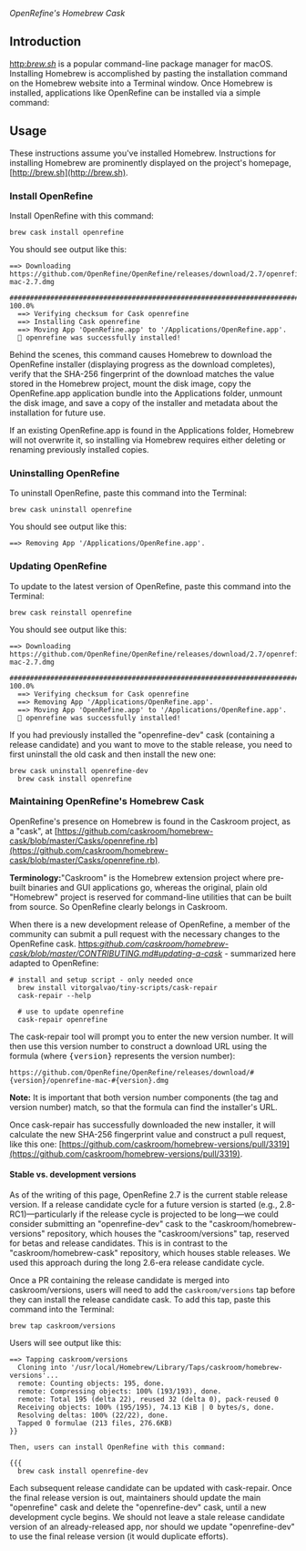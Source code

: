 _OpenRefine's Homebrew Cask_

## Introduction

[http:_brew.sh_](Homebrew) is a popular command-line package manager for macOS. Installing Homebrew is accomplished by pasting the installation command on the Homebrew website into a Terminal window. Once Homebrew is installed, applications like OpenRefine can be installed via a simple command:

## Usage

These instructions assume you've installed Homebrew. Instructions for installing Homebrew are prominently displayed on the project's homepage, [http://brew.sh](http://brew.sh).

### Install OpenRefine

Install OpenRefine with this command:

```
brew cask install openrefine
```

You should see output like this:

```
==> Downloading https://github.com/OpenRefine/OpenRefine/releases/download/2.7/openrefine-mac-2.7.dmg
  ######################################################################## 100.0%
  ==> Verifying checksum for Cask openrefine
  ==> Installing Cask openrefine
  ==> Moving App 'OpenRefine.app' to '/Applications/OpenRefine.app'.
  🍺 openrefine was successfully installed!
```

Behind the scenes, this command causes Homebrew to download the OpenRefine installer (displaying progress as the download completes), verify that the SHA-256 fingerprint of the download matches the value stored in the Homebrew project, mount the disk image, copy the OpenRefine.app application bundle into the Applications folder, unmount the disk image, and save a copy of the installer and metadata about the installation for future use.

If an existing OpenRefine.app is found in the Applications folder, Homebrew will not overwrite it, so installing via Homebrew requires either deleting or renaming previously installed copies.

### Uninstalling OpenRefine

To uninstall OpenRefine, paste this command into the Terminal:

```
brew cask uninstall openrefine
```

You should see output like this:

```
==> Removing App '/Applications/OpenRefine.app'.
```

### Updating OpenRefine

To update to the latest version of OpenRefine, paste this command into the Terminal:

```
brew cask reinstall openrefine
```

You should see output like this:

```
==> Downloading https://github.com/OpenRefine/OpenRefine/releases/download/2.7/openrefine-mac-2.7.dmg
  ######################################################################## 100.0%
  ==> Verifying checksum for Cask openrefine
  ==> Removing App '/Applications/OpenRefine.app'.
  ==> Moving App 'OpenRefine.app' to '/Applications/OpenRefine.app'.
  🍺 openrefine was successfully installed!
```

If you had previously installed the "openrefine-dev" cask (containing a release candidate) and you want to move to the stable release, you need to first uninstall the old cask and then install the new one:

```
brew cask uninstall openrefine-dev
  brew cask install openrefine
```

### Maintaining OpenRefine's Homebrew Cask

OpenRefine's presence on Homebrew is found in the Caskroom project, as a "cask", at [https://github.com/caskroom/homebrew-cask/blob/master/Casks/openrefine.rb](https://github.com/caskroom/homebrew-cask/blob/master/Casks/openrefine.rb).

**Terminology:**"Caskroom" is the Homebrew extension project where pre-built binaries and GUI applications go, whereas the original, plain old "Homebrew" project is reserved for command-line utilities that can be built from source. So OpenRefine clearly belongs in Caskroom.

When there is a new development release of OpenRefine, a member of the community can submit a pull request with the necessary changes to the OpenRefine cask. [https:_github.com/caskroom/homebrew-cask/blob/master/CONTRIBUTING.md#updating-a-cask_](Follow+these+directions) - summarized here adapted to OpenRefine:

```
# install and setup script - only needed once
  brew install vitorgalvao/tiny-scripts/cask-repair
  cask-repair --help

  # use to update openrefine
  cask-repair openrefine
```

The cask-repair tool will prompt you to enter the new version number. It will then use this version number to construct a download URL using the formula (where <tt>{version}</tt> represents the version number):

```
https://github.com/OpenRefine/OpenRefine/releases/download/#{version}/openrefine-mac-#{version}.dmg
```

**Note:** It is important that both version number components (the tag and version number) match, so that the formula can find the installer's URL.

Once cask-repair has successfully downloaded the new installer, it will calculate the new SHA-256 fingerprint value and construct a pull request, like this one: [https://github.com/caskroom/homebrew-versions/pull/3319](https://github.com/caskroom/homebrew-versions/pull/3319).

#### Stable vs. development versions

As of the writing of this page, OpenRefine 2.7 is the current stable release version. If a release candidate cycle for a future version is started (e.g., 2.8-RC1)—particularly if the release cycle is projected to be long—we could consider submitting an "openrefine-dev" cask to the "caskroom/homebrew-versions" repository, which houses the "caskroom/versions" tap, reserved for betas and release candidates. This is in contrast to the "caskroom/homebrew-cask" repository, which houses stable releases. We used this approach during the long 2.6-era release candidate cycle.

Once a PR containing the release candidate is merged into caskroom/versions, users will need to add the `caskroom/versions` tap before they can install the release candidate cask. To add this tap, paste this command into the Terminal:

```
brew tap caskroom/versions
```

Users will see output like this:

```
==> Tapping caskroom/versions
  Cloning into '/usr/local/Homebrew/Library/Taps/caskroom/homebrew-versions'...
  remote: Counting objects: 195, done.
  remote: Compressing objects: 100% (193/193), done.
  remote: Total 195 (delta 22), reused 32 (delta 0), pack-reused 0
  Receiving objects: 100% (195/195), 74.13 KiB | 0 bytes/s, done.
  Resolving deltas: 100% (22/22), done.
  Tapped 0 formulae (213 files, 276.6KB)
}}

Then, users can install OpenRefine with this command:

{{{
  brew cask install openrefine-dev
```

Each subsequent release candidate can be updated with cask-repair. Once the final release version is out, maintainers should update the main "openrefine" cask and delete the "openrefine-dev" cask, until a new development cycle begins. We should not leave a stale release candidate version of an already-released app, nor should we update "openrefine-dev" to use the final release version (it would duplicate efforts).

